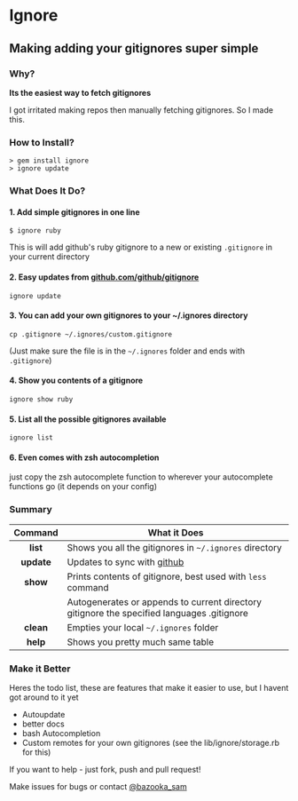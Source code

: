 # Ignore

## Making adding your gitignores super simple

### Why? 

**Its the easiest way to fetch gitignores**

I got irritated making repos then manually fetching gitignores. So I made this.

### How to Install? 

```
> gem install ignore
> ignore update
```

### What Does It Do? 

#### 1. Add simple gitignores in one line

```
$ ignore ruby
```

This is will add github's ruby gitignore to a new or existing `.gitignore` in your current directory

#### 2. Easy updates from [github.com/github/gitignore](https://github.com/github/gitignore)

```
ignore update
```

#### 3. You can add your own gitignores to your ~/.ignores directory

```
cp .gitignore ~/.ignores/custom.gitignore
```

(Just make sure the file is in the `~/.ignores` folder and ends with `.gitignore`)

#### 4. Show you contents of a gitignore

```
ignore show ruby
```

#### 5. List all the possible gitignores available

```
ignore list
```

#### 6. Even comes with zsh autocompletion

just copy the zsh autocomplete function to wherever your autocomplete functions go (it depends on your config)

### Summary

| Command | What it Does |
|:-------:|--------------|
| **list** | Shows you all the gitignores in `~/.ignores` directory|
| **update**| Updates to sync with [github](https://github.com/github/gitignore)|
| **show <language>** | Prints contents of gitignore, best used with `less` command |
| **<language>** | Autogenerates or appends to current directory gitignore the specified languages .gitignore|
| **clean** | Empties your local `~/.ignores` folder |
| **help** | Shows you pretty much same table| 

### Make it Better

Heres the todo list, these are features that make it easier to use, but I havent got around to it yet

- Autoupdate
- better docs
- bash Autocompletion
- Custom remotes for your own gitignores (see the lib/ignore/storage.rb for this)

If you want to help - just fork, push and pull request!

Make issues for bugs or contact [@bazooka_sam](https://twitter.com/bazooka_sam)

